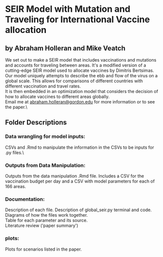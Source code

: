 # SEIR Model with Mutation and Traveling for International Vaccine allocation
## by Abraham Holleran and Mike Veatch
We set out to make a SEIR model that includes vaccinations and mutations and accounts for traveling between areas. It's a modified version of a cutting-edge SEIR model used to allocate vaccines by Dimitris Bertsimas. Our model uniquely attempts to describe the ebb and flow of the virus on a global scale. This allows for comparisons of different countries with different vaccination and travel rates.\
It is then embedded in an optimization model that considers the decision of how to allocate vaccines to different areas globally.\
Email me at abraham.holleran@gordon.edu for more information or to see the paper.\
## Folder Descriptions
### Data wrangling for model inputs:
CSVs and .Rmd to manipulate the information in the CSVs to be inputs for .py files.\
### Outputs from Data Manipulation:
Outputs from the data manipulation .Rmd file. Includes a CSV for the vaccination budget per day and a CSV with model parameters for each of 166 areas.
### Documentation:
Description of each file. Description of global_seir.py terminal and code.\
Diagrams of how the files work together.\
Table for each parameter and its source.\
Literature review ('paper summary')
### plots:
Plots for scenarios listed in the paper.


